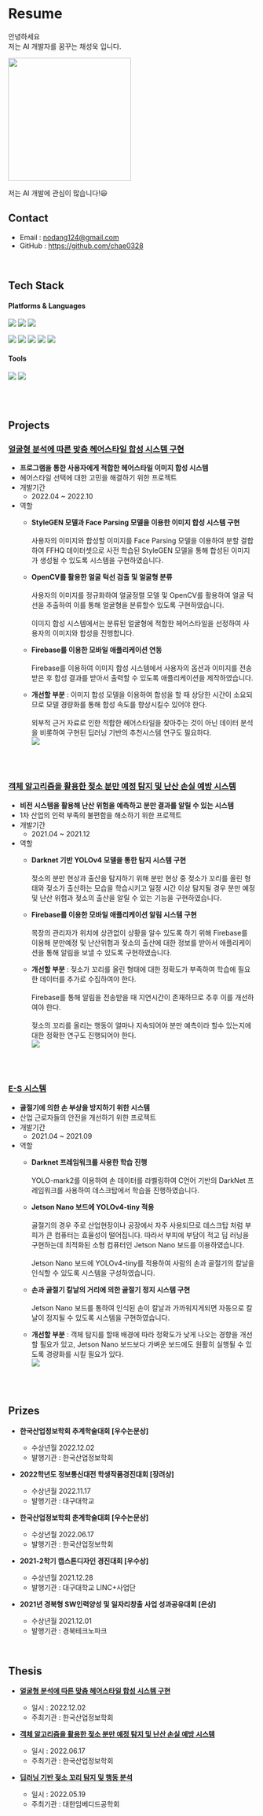 # Resume

안녕하세요<br/>
저는 AI 개발자를 꿈꾸는 채성욱 입니다.

<img src = "https://user-images.githubusercontent.com/95071769/210631043-1fb14a8b-2bb8-4162-8d86-9da0722e2243.jpg" width="250px">


저는 AI 개발에 관심이 많습니다!:smiley:

## Contact
- Email : nodang124@gmail.com
- GitHub : https://github.com/chae0328

<br/>

## Tech Stack
#### Platforms & Languages


<img src="https://img.shields.io/badge/Docker-2496ED?style=flat&logo=Docker&logoColor=white"/> <img src="https://img.shields.io/badge/Visual%20Studio%20Code-007ACC?style=flat&logo=Visual%20Studio%20Code&logoColor=white"/> <img src="https://img.shields.io/badge/Android%20Studio-3DDC84?style=flat&logo=Android&logoColor=white"/>

<img src="https://img.shields.io/badge/Python-3776AB?style=flat&logo=Python&logoColor=white"/> <img src="https://img.shields.io/badge/C++-00599C?style=flat&logo=Cplusplus&logoColor=white"/> <img src="https://img.shields.io/badge/Java-007396?style=flat"/> <img src="https://img.shields.io/badge/HTML5-E34F26?style=flat&logo=HTML5&logoColor=white"/> <img src="https://img.shields.io/badge/JavaScript-F7DF1E?style=flat&logo=JavaScript&logoColor=black"/>


#### Tools

<img src="https://img.shields.io/badge/Firebase-FFCA28?style=flat&logo=Firebase&logoColor=white"/> <img src="https://img.shields.io/badge/GitHub-181717?style=flat&logo=GitHub&logoColor=white"/>


<br/>
<br/>

## Projects

### [얼굴형 분석에 따른 맞춤 헤어스타일 합성 시스템 구현](https://github.com/chae0328/Custom_HairStyle_Synthesis.git)
* **프로그램을 통한 사용자에게 적합한 헤어스타일 이미지 합성 시스템**
* 헤어스타일 선택에 대한 고민을 해결하기 위한 프로젝트
* 개발기간
  * 2022.04 ~ 2022.10
* 역할
  * **StyleGEN 모델과 Face Parsing 모델을 이용한 이미지 합성 시스템 구현** <br/><br/> 사용자의 이미지와 합성할 이미지를 Face Parsing 모델을 이용하여 분할 결합하여 FFHQ 데이터셋으로 사전 학습된 StyleGEN 모델을 통해 합성된 이미지가 생성될 수 있도록 시스템을 구현하였습니다.

  * **OpenCV를 활용한 얼굴 턱선 검출 및 얼굴형 분류** <br/><br/> 사용자의 이미지를 정규화하여 얼굴정렬 모델 및 OpenCV를 활용하여 얼굴 턱선을 추출하여 이를 통해 얼굴형을 분류할수 있도록 구현하였습니다. <br/><br/> 이미지 합성 시스템에서는 분류된 얼굴형에 적합한 헤어스타일을 선정하여 사용자의 이미지와 합성을 진행합니다.

  * **Firebase를 이용한 모바일 애플리케이션 연동** <br/><br/> Firebase를 이용하여 이미지 합성 시스템에서 사용자의 옵션과 이미지를 전송받은 후 합성 결과를 받아서 출력할 수 있도록 애플리케이션을 제작하였습니다.
    
  * **개선할 부분** : 이미지 합성 모델을 이용하여 합성을 할 때 상당한 시간이 소요되므로 모델 경량화를 통해 합성 속도를 향상시킬수 있어야 한다. <br/><br/> 외부적 근거 자료로 인한 적합한 헤어스타일을 찾아주는 것이 아닌 데이터 분석을 비롯하여 구현된 딥러닝 기반의 추천시스템 연구도 필요하다.<br/>
![](https://user-images.githubusercontent.com/95071769/210629335-710384bf-4121-41fa-9d33-551e821cba13.gif)



<br/>
<br/>


### [객체 알고리즘을 활용한 젖소 분만 예정 탐지 및 난산 손실 예방 시스템](https://github.com/chae0328/YOLOv4_darknet_CowCalvingCare_System.git)
* **비전 시스템을 활용해 난산 위험을 예측하고 분만 결과를 알릴 수 있는 시스템**
* 1차 산업의 인력 부족의 불편함을 해소하기 위한 프로젝트
* 개발기간
  * 2021.04 ~ 2021.12
* 역할
  * **Darknet 기반 YOLOv4 모델을 통한 탐지 시스템 구현** <br/><br/> 젖소의 분만 현상과 출산을 탐지하기 위해 분만 현상 중 젖소가 꼬리를 올린 형태와 젖소가 출산하는 모습을 학습시키고 일정 시간 이상 탐지될 경우 분만 예정 및 난산 위험과 젖소의 출산을 알릴 수 있는 기능을 구현하였습니다.

  * **Firebase를 이용한 모바일 애플리케이션 알림 시스템 구현** <br/><br/> 목장의 관리자가 위치에 상관없이 상황을 알수 있도록 하기 위해 Firebase를 이용해 분만예정 및 난산위험과 젖소의 출산에 대한 정보를 받아서 애플리케이션을 통해 알림을 보낼 수 있도록 구현하였습니다.

  * **개선할 부분** : 젖소가 꼬리를 올린 형태에 대한 정확도가 부족하여 학습에 필요한 데이터를 추가로 수집하여야 한다. <br/><br/> Firebase를 통해 알림을 전송받을 때 지연시간이 존재하므로 추후 이를 개선하여야 한다. <br/><br/> 젖소의 꼬리를 올리는 행동이 얼마나 지속되어야 분만 예측이라 할수 있는지에 대한 정확한 연구도 진행되어야 한다.<br/>
![](https://user-images.githubusercontent.com/95071769/210629375-2fa72cb6-76ec-4330-8e3d-8409f0ed7133.gif)



<br/>
<br/>

### [E-S 시스템](https://github.com/chae0328/YOLOv4_darknet_ES_System.git)
* **골절기에 의한 손 부상을 방지하기 위한 시스템**
* 산업 근로자들의 안전을 개선하기 위한 프로젝트
* 개발기간
  * 2021.04 ~ 2021.09
* 역할
  * **Darknet 프레임워크를 사용한 학습 진행** <br/><br/> YOLO-mark2를 이용하여 손 데이터를 라벨링하여 C언어 기반의 DarkNet 프레임워크를 사용하여 데스크탑에서 학습을 진행하였습니다.

  * **Jetson Nano 보드에 YOLOv4-tiny 적용** <br/><br/> 골절기의 경우 주로 산업현장이나 공장에서 자주 사용되므로 데스크탑 처럼 부피가 큰 컴퓨터는 효율성이 떨어집니다. 따라서 부피에 부담이 적고 딥 러닝을 구현하는데 최적화된 소형 컴퓨터인 Jetson Nano 보드를 이용하였습니다. <br/><br/> Jetson Nano 보드에 YOLOv4-tiny를 적용하여 사람의 손과 골절기의 칼날을 인식할 수 있도록 시스템을 구성하였습니다.

  * **손과 골절기 칼날의 거리에 의한 골절기 정지 시스템 구현** <br/><br/> Jetson Nano 보드를 통하여 인식된 손이 칼날과 가까워지게되면 자동으로 칼날이 정지될 수 있도록 시스템을 구현하였습니다.

  * **개선할 부분** : 객체 탐지를 할때 배경에 따라 정확도가 낮게 나오는 경향을 개선할 필요가 있고, Jetson Nano 보드보다 가벼운 보드에도 원활히 실행될 수 있도록 경량화를 시킬 필요가 있다.<br/>
![](https://user-images.githubusercontent.com/95071769/210629246-be9a924a-355a-45cf-bc2a-b4cd93841aac.gif)


<br/>
<br/>

## Prizes

* **한국산업정보학회 추계학술대회 [우수논문상]**
  * 수상년월 2022.12.02
  * 발행기관 : 한국산업정보학회

* **2022학년도 정보통신대전 학생작품경진대회 [장려상]**
  * 수상년월 2022.11.17
  * 발행기관 : 대구대학교

* **한국산업정보학회 춘계학술대회 [우수논문상]**
  * 수상년월 2022.06.17
  * 발행기관 : 한국산업정보학회

* **2021-2학기 캡스톤디자인 경진대회 [우수상]**
  * 수상년월 2021.12.28
  * 발행기관 : 대구대학교 LINC+사업단

* **2021년 경북형 SW인력양성 및 일자리창출 사업 성과공유대회 [은상]**
  * 수상년월 2021.12.01
  * 발행기관 : 경북테크노파크
<br/>

## Thesis

* **[얼굴형 분석에 따른 맞춤 헤어스타일 합성 시스템 구현](https://drive.google.com/file/d/1JaSaX93qrTxa_MoR6r2zn5xS8wiJwW8T/view?usp=sharing)**
  * 일시 : 2022.12.02
  * 주최기관 : 한국산업정보학회

* **[객체 알고리즘을 활용한 젖소 분만 예정 탐지 및 난산 손실 예방 시스템](https://drive.google.com/file/d/16_rhO98BP18dDVhe6u2B2O9AGF2B-R-C/view?usp=sharing)**
  * 일시 : 2022.06.17
  * 주최기관 : 한국산업정보학회

* **[딥러닝 기반 젖소 꼬리 탐지 및 행동 분석](https://drive.google.com/file/d/1W_hA4Z9-mH4tZeSnDyQEr8B5-8OY1dSi/view?usp=sharing)**
  * 일시 : 2022.05.19
  * 주최기관 : 대한임베디드공학회
